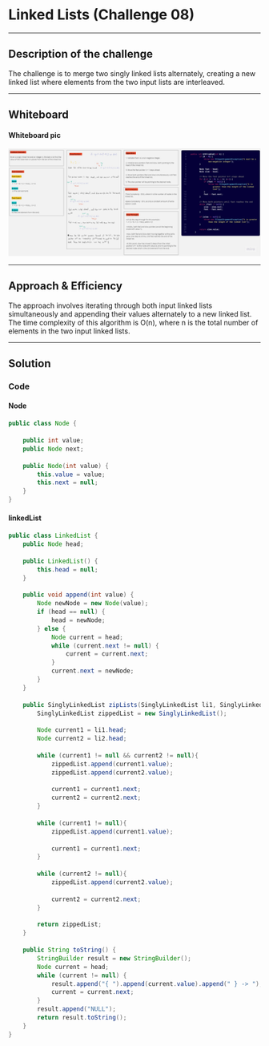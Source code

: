 # Linked Lists (Challenge 08)

---

## Description of the challenge

The challenge is to merge two singly linked lists alternately, creating a new linked list where elements from the two input lists are interleaved.

---

## Whiteboard

#### Whiteboard pic

![](img/cc07.jpg)

---

## Approach & Efficiency

The approach involves iterating through both input linked lists simultaneously and appending their values alternately to a new linked list. 
The time complexity of this algorithm is O(n), where n is the total number of elements in the two input linked lists.

---

## Solution

### Code

#### Node

```java
public class Node {

    public int value;
    public Node next;

    public Node(int value) {
        this.value = value;
        this.next = null;
    }
}
```

#### linkedList

```java
public class LinkedList {
    public Node head;

    public LinkedList() {
        this.head = null;
    }

    public void append(int value) {
        Node newNode = new Node(value);
        if (head == null) {
            head = newNode;
        } else {
            Node current = head;
            while (current.next != null) {
                current = current.next;
            }
            current.next = newNode;
        }
    }
    
    public SinglyLinkedList zipLists(SinglyLinkedList li1, SinglyLinkedList li2){
        SinglyLinkedList zippedList = new SinglyLinkedList();

        Node current1 = li1.head;
        Node current2 = li2.head;

        while (current1 != null && current2 != null){
            zippedList.append(current1.value);
            zippedList.append(current2.value);

            current1 = current1.next;
            current2 = current2.next;
        }

        while (current1 != null){
            zippedList.append(current1.value);

            current1 = current1.next;
        }

        while (current2 != null){
            zippedList.append(current2.value);

            current2 = current2.next;
        }

        return zippedList;
    }    
    
    public String toString() {
        StringBuilder result = new StringBuilder();
        Node current = head;
        while (current != null) {
            result.append("{ ").append(current.value).append(" } -> ");
            current = current.next;
        }
        result.append("NULL");
        return result.toString();
    }
}
```